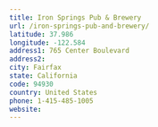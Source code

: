 ```yaml
---
title: Iron Springs Pub & Brewery
url: /iron-springs-pub-and-brewery/
latitude: 37.986
longitude: -122.584
address1: 765 Center Boulevard
address2: 
city: Fairfax
state: California
code: 94930
country: United States
phone: 1-415-485-1005
website: 
---
```


